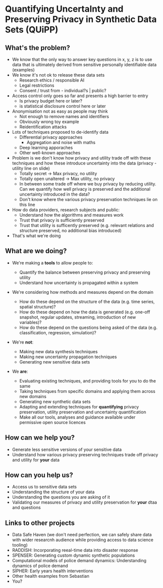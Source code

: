 # Quantifying UncertaInty and Preserving Privacy in Synthetic Data Sets (QUiPP)

## What's the problem?

- We know that the only way to answer key questions in x, y, z is to use data that is ultimately derived from sensitive personally identifiable data (examples)
- We know it's not ok to release these data sets
  - Research ethics / responsible AI
  - Legal restrictions
  - Consent / trust from - individual?s | public?
- Access control only goes so far and presents a high barrier to entry
  - Is privacy budget here or later?
  - is statistical disclosure control here or later
- Anonymisation not as easy as people may think
  - Not enough to remove names and identifiers
  - Obviously wrong toy example
  - Reidentification attacks
- Lots of techniques proposed to de-identify data
  - Differential privacy approaches
    - Aggregation and noise with maths
  - Deep learning apporaches
  - Other well-known approaches
- Problem is we don't know how privacy and utility trade off with these techniques and how these introduce uncertainty into the data  (privacy - utility line on slide)
  - Totally secret -> Max privacy, no utility
  - Totally open unaltered -> Max utility, no privacy
  - In between some trade off where we buy privacy by reducing utility. Can we quantify how well privacy is preserved and the additional uncertainty introduced in the data?
  - Don't know where the various privacy preservation techniques lie on this line
- How do data providers, research subjects and public:
  - Understand how the algorithms and measures work
  - Trust that privacy is sufficiently preserved
  - Trust that utility is sufficently preserved (e.g. relevant relations and structure preserved, no additional bias introduced)
- That's what we're doing

## What are we doing?

- We're making a **tools** to allow people to:
  - Quantify the balance between preserving privacy and preserving utility
  - Understand how uncertainty is propagated within a system
- We're considering how methods and measures depend on the domain
  - How do these depend on the structure of the data (e.g. time series, spatial structure)?
  - How do these depend on how the data is generated (e.g. one-off snapshot, regular updates, streaming, introduction of new variables)?
  - How do these depend on the questions being asked of the data (e.g. classification, regression, simulation)?

- We're **not**:
  - Making new data synthesis techniques
  - Making new uncertainty propagation techniques
  - Generating new sensitive data sets
  
- We **are**:
  - Evaluating existing techniques, and providing tools for you to do the same
  - Taking techniques from specific domains and applying them across new domains
  - Generating new synthetic data sets
  - Adapting and extending techniques for **quantifying** privacy preservation, utility preservation and uncertainty quantification
  - Make all our tools, analyses and guidance available under permissive open source licences

## How can we help you?
- Generate less sensitive versions of your sensitive data
- Understand how various privacy preserving techniques trade off privacy and utility for **your** data

## How can you help us?
- Access us to sensitive data sets
- Understanding the structure of your data
- Understanding the questions you are asking of it
- Validating our measures of privacy and utility preservation for **your** dtaa and questions

## Links to other projects
- Data Safe Haven (we don't need perfection, we can safely share data with wider researcnh audience while providing access to data science tooling)
- RADDISH: Incorporating reeal-time data into disaster response
- SPENSER: Generating custom dynamic synthetic populations
- Computational models of police demand dynamics: Understanding dynamics of police demand
- SIPHER: Early years health interventions
- Other health examples from Sebastian
- You?

